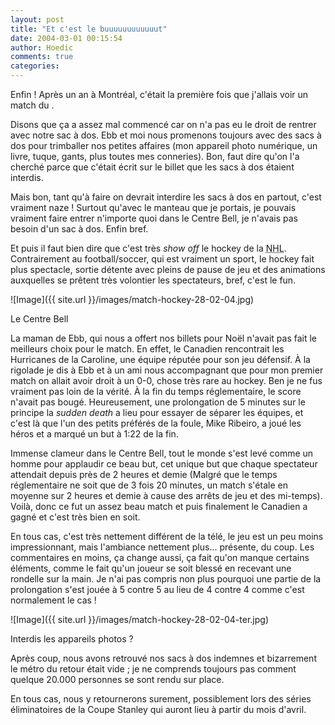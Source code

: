 ```yaml
---
layout: post
title: "Et c'est le buuuuuuuuuuuut"
date: 2004-03-01 00:15:54
author: Hoedic
comments: true
categories: 
---
```



Enfin ! Après un an à Montréal, c'était la première fois que j'allais voir un match du .

Disons que ça a assez mal commencé car on n'a pas eu le droit de rentrer avec notre sac à dos. Ebb et moi nous promenons toujours avec des sacs à dos pour trimballer nos petites affaires (mon appareil photo numérique, un livre, tuque, gants, plus toutes mes conneries). Bon, faut dire qu'on l'a cherché parce que c'était écrit sur le billet que les sacs à dos étaient interdis.

Mais bon, tant qu'à faire on devrait interdire les sacs à dos en partout, c'est vraiment naze ! Surtout qu'avec le manteau que je portais, je pouvais vraiment faire entrer n'importe quoi dans le Centre Bell, je n'avais pas besoin d'un sac à dos. Enfin bref.

Et puis il faut bien dire que c'est très *show off* le hockey de la <acronym title="National Hockey Ligue">NHL</acronym>. Contrairement au football/soccer, qui est vraiment un sport, le hockey fait plus spectacle, sortie détente avec pleins de pause de jeu et des animations auxquelles se prêtent très volontier les spectateurs, bref, c'est le fun.

![Image]({{ site.url }}/images/match-hockey-28-02-04.jpg)
<div class="photoattrib">Le Centre Bell</div>



La maman de Ebb, qui nous a offert nos billets pour Noël n'avait pas fait le meilleurs choix pour le match. En effet, le Canadien rencontrait les Hurricanes de la Caroline, une équipe réputée pour son jeu défensif. À la rigolade je dis à Ebb et à un ami nous accompagnant que pour mon premier match on allait avoir droit à un 0-0, chose très rare au hockey. Ben je ne fus vraiment pas loin de la vérité. À la fin du temps réglementaire, le score n'avait pas bougé. Heureusement, une prolongation de 5 minutes sur le principe la *sudden death* a lieu pour essayer de séparer les équipes, et c'est là que l'un des petits préférés de la foule, Mike Ribeiro, a joué les héros et a marqué un but à 1:22 de la fin.

Immense clameur dans le Centre Bell, tout le monde s'est levé comme un homme pour applaudir ce beau but, cet unique but que chaque spectateur attendait depuis près de 2 heures et demie (Malgré que le temps réglementaire ne soit que de 3 fois 20 minutes, un match s'étale en moyenne sur 2 heures et demie à cause des arrêts de jeu et des mi-temps). Voilà, donc ce fut un assez beau match et puis finalement le Canadien a gagné et c'est très bien en soit.

En tous cas, c'est très nettement différent de la télé, le jeu est un peu moins impressionnant, mais l'ambiance nettement plus... présente, du coup. Les commentaires en moins, ça change aussi, ça fait qu'on manque certains éléments, comme le fait qu'un joueur se soit blessé en recevant une rondelle sur la main. Je n'ai pas compris non plus pourquoi une partie de la prolongation s'est jouée à 5 contre 5 au lieu de 4 contre 4 comme c'est normalement le cas !

![Image]({{ site.url }}/images/match-hockey-28-02-04-ter.jpg)
<div class="photoattrib">Interdis les appareils photos ?</div>



Après coup, nous avons retrouvé nos sacs à dos indemnes et bizarrement le métro du retour était vide ; je ne comprends toujours pas comment quelque 20.000 personnes se sont rendu sur place.

En tous cas, nous y retournerons surement, possiblement lors des séries éliminatoires de la Coupe Stanley qui auront lieu à partir du mois d'avril.